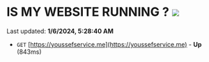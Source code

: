 # IS MY WEBSITE RUNNING ? [![](https://img.shields.io/static/v1?label=Sponsor&message=%E2%9D%A4&logo=GitHub&color=%23fe8e86)](https://github.com/sponsors/<username>)

Last updated: **1/6/2024, 5:28:40 AM**

- `GET` [https://youssefservice.me](https://youssefservice.me) - **Up** (843ms)
